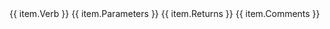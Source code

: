 <tr>
  <td>{{ item.Verb }}</td>
  <td>{{ item.Parameters }}</td>
  <td>{{ item.Returns }}</td>
  <td>{{ item.Comments }}</td>
</tr>
    